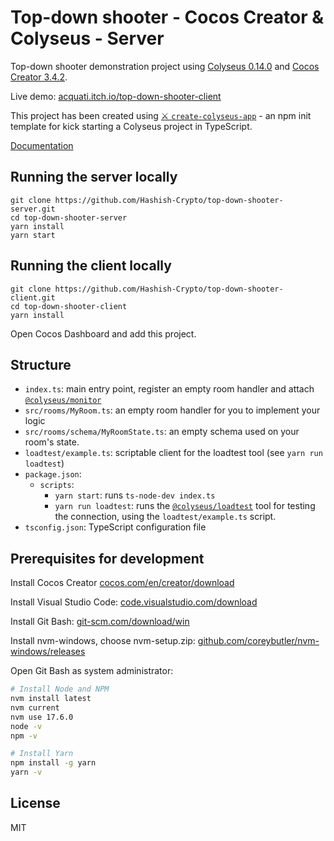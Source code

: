 # Top-down shooter - Cocos Creator & Colyseus - Server

Top-down shooter demonstration project using [Colyseus 0.14.0](https://www.colyseus.io/) and
[Cocos Creator 3.4.2](https://www.cocos.com/en/creator).

Live demo: [acquati.itch.io/top-down-shooter-client](https://acquati.itch.io/top-down-shooter-client)

This project has been created using [⚔️ `create-colyseus-app`](https://github.com/colyseus/create-colyseus-app/) - an
npm init template for kick starting a Colyseus project in TypeScript.

[Documentation](http://docs.colyseus.io/)

## Running the server locally

```
git clone https://github.com/Hashish-Crypto/top-down-shooter-server.git
cd top-down-shooter-server
yarn install
yarn start
```

## Running the client locally

```
git clone https://github.com/Hashish-Crypto/top-down-shooter-client.git
cd top-down-shooter-client
yarn install
```

Open Cocos Dashboard and add this project.

## Structure

- `index.ts`: main entry point, register an empty room handler and attach
  [`@colyseus/monitor`](https://github.com/colyseus/colyseus-monitor)
- `src/rooms/MyRoom.ts`: an empty room handler for you to implement your logic
- `src/rooms/schema/MyRoomState.ts`: an empty schema used on your room's state.
- `loadtest/example.ts`: scriptable client for the loadtest tool (see `yarn run loadtest`)
- `package.json`:
  - `scripts`:
    - `yarn start`: runs `ts-node-dev index.ts`
    - `yarn run loadtest`: runs the [`@colyseus/loadtest`](https://github.com/colyseus/colyseus-loadtest/) tool for
      testing the connection, using the `loadtest/example.ts` script.
- `tsconfig.json`: TypeScript configuration file

## Prerequisites for development

Install Cocos Creator [cocos.com/en/creator/download](https://www.cocos.com/en/creator/download)

Install Visual Studio Code: [code.visualstudio.com/download](https://code.visualstudio.com/download)

Install Git Bash: [git-scm.com/download/win](https://git-scm.com/download/win)

Install nvm-windows, choose nvm-setup.zip:
[github.com/coreybutler/nvm-windows/releases](https://github.com/coreybutler/nvm-windows/releases)

Open Git Bash as system administrator:

```bash
# Install Node and NPM
nvm install latest
nvm current
nvm use 17.6.0
node -v
npm -v

# Install Yarn
npm install -g yarn
yarn -v
```

## License

MIT
